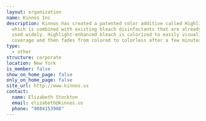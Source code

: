 ```yaml
---
layout: organization
name: Kinnos Inc
description: Kinnos has created a patented color additive called Highlight®,
  which is combined with existing bleach disinfectants that are already being
  used widely. Highlight-enhanced bleach is colorized to easily visualize
  coverage and then fades from colored to colorless after a few minutes.
type:
  - other
structure: corporate
location: New York
is_member: false
show_on_home_page: false
only_on_home_page: false
site_url: http://www.kinnos.us
contact:
  name: Elizabeth Stockton
  email: elizabeth@kinnos.us
  phone: "9084153908"
---
```

